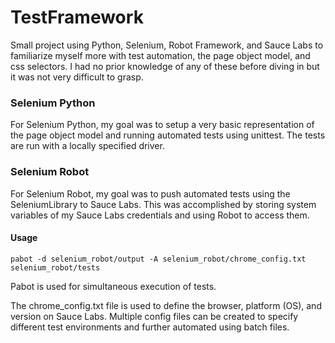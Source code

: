 # TestFramework
Small project using Python, Selenium, Robot Framework, and Sauce Labs to familiarize myself more with test automation, the page object model, and css selectors. I had no prior knowledge of any of these before diving in but it was not very difficult to grasp.

### Selenium Python
For Selenium Python, my goal was to setup a very basic representation of the page object model and running automated tests using unittest. The tests are run with a locally specified driver.

### Selenium Robot
For Selenium Robot, my goal was to push automated tests using the SeleniumLibrary to Sauce Labs. This was accomplished by storing system variables of my Sauce Labs credentials and using Robot to access them.

#### Usage
`pabot -d selenium_robot/output -A selenium_robot/chrome_config.txt selenium_robot/tests`

Pabot is used for simultaneous execution of tests.

The chrome_config.txt file is used to define the browser, platform (OS), and version on Sauce Labs. Multiple config files can be created to specify different test environments and further automated using batch files.
